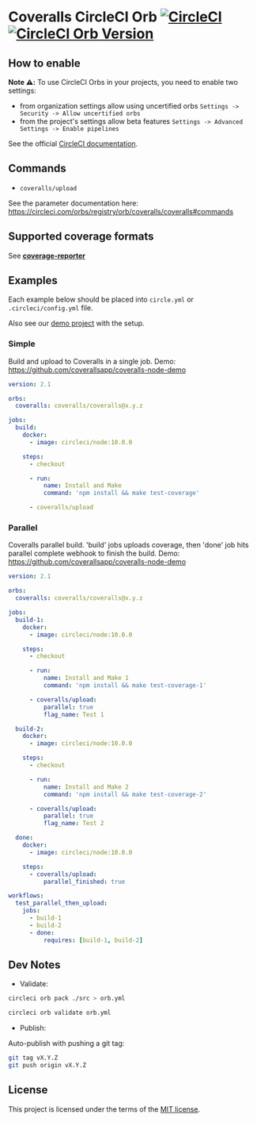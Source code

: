 # Coveralls CircleCI Orb [![CircleCI](https://circleci.com/gh/coverallsapp/orb.svg?style=svg)](https://circleci.com/gh/coverallsapp/orb) [![CircleCI Orb Version](https://img.shields.io/badge/endpoint.svg?url=https://badges.circleci.io/orb/coveralls/coveralls)](https://circleci.com/orbs/registry/orb/coveralls/coveralls)

## How to enable

**Note ⚠️:** To use CircleCI Orbs in your projects, you need to enable two settings:

- from organization settings allow using uncertified orbs `Settings -> Security -> Allow uncertified orbs`
- from the project's settings allow beta features `Settings -> Advanced Settings -> Enable pipelines`

See the official [CircleCI documentation](https://circleci.com/docs/2.0/using-orbs/).

## Commands

* `coveralls/upload`

See the parameter documentation here:
https://circleci.com/orbs/registry/orb/coveralls/coveralls#commands

## Supported coverage formats

See [**coverage-reporter**](https://github.com/coverallsapp/coverage-reporter#supported-coverage-report-formats)

## Examples

Each example below should be placed into `circle.yml` or `.circleci/config.yml` file.

Also see our [demo project](https://github.com/coverallsapp/coveralls-node-demo) with the setup.

### Simple

Build and upload to Coveralls in a single job.
Demo: https://github.com/coverallsapp/coveralls-node-demo

```yaml
version: 2.1

orbs:
  coveralls: coveralls/coveralls@x.y.z

jobs:
  build:
    docker:
      - image: circleci/node:10.0.0

    steps:
      - checkout

      - run:
          name: Install and Make
          command: 'npm install && make test-coverage'

      - coveralls/upload
```

### Parallel

Coveralls parallel build.
'build' jobs uploads coverage, then 'done' job hits parallel complete webhook to finish the build.
Demo: https://github.com/coverallsapp/coveralls-node-demo

```yaml
version: 2.1

orbs:
  coveralls: coveralls/coveralls@x.y.z

jobs:
  build-1:
    docker:
      - image: circleci/node:10.0.0

    steps:
      - checkout

      - run:
          name: Install and Make 1
          command: 'npm install && make test-coverage-1'

      - coveralls/upload:
          parallel: true
          flag_name: Test 1

  build-2:
    docker:
      - image: circleci/node:10.0.0

    steps:
      - checkout

      - run:
          name: Install and Make 2
          command: 'npm install && make test-coverage-2'

      - coveralls/upload:
          parallel: true
          flag_name: Test 2

  done:
    docker:
      - image: circleci/node:10.0.0

    steps:
      - coveralls/upload:
          parallel_finished: true

workflows:
  test_parallel_then_upload:
    jobs:
      - build-1
      - build-2
      - done:
          requires: [build-1, build-2]
```

## Dev Notes

* Validate:

```bash
circleci orb pack ./src > orb.yml

circleci orb validate orb.yml
```

* Publish:

Auto-publish with pushing a git tag:

```bash
git tag vX.Y.Z
git push origin vX.Y.Z
```

## License

This project is licensed under the terms of the [MIT license](/LICENSE).
